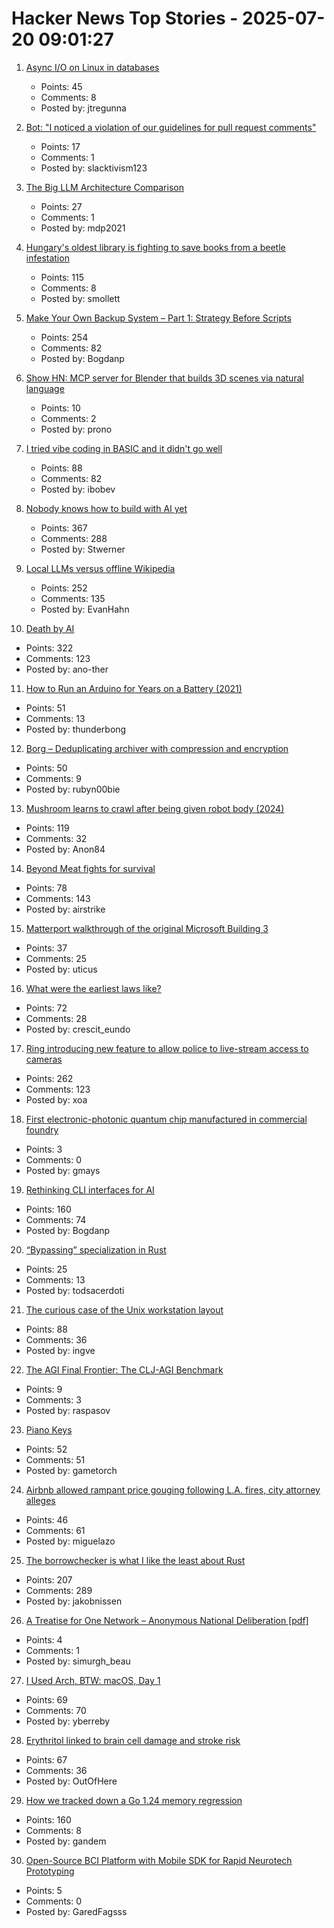 # Hacker News Top Stories - 2025-07-20 09:01:27

1. [Async I/O on Linux in databases](https://blog.canoozie.net/async-i-o-on-linux-and-durability/)
   - Points: 45
   - Comments: 8
   - Posted by: jtregunna

2. [Bot: "I noticed a violation of our guidelines for pull request comments"](https://github.com/antiwork/flexile/pull/427)
   - Points: 17
   - Comments: 1
   - Posted by: slacktivism123

3. [The Big LLM Architecture Comparison](https://magazine.sebastianraschka.com/p/the-big-llm-architecture-comparison)
   - Points: 27
   - Comments: 1
   - Posted by: mdp2021

4. [Hungary's oldest library is fighting to save books from a beetle infestation](https://www.npr.org/2025/07/14/nx-s1-5467062/hungary-library-books-beetles)
   - Points: 115
   - Comments: 8
   - Posted by: smollett

5. [Make Your Own Backup System – Part 1: Strategy Before Scripts](https://it-notes.dragas.net/2025/07/18/make-your-own-backup-system-part-1-strategy-before-scripts/)
   - Points: 254
   - Comments: 82
   - Posted by: Bogdanp

6. [Show HN: MCP server for Blender that builds 3D scenes via natural language](https://blender-mcp-psi.vercel.app/)
   - Points: 10
   - Comments: 2
   - Posted by: prono

7. [I tried vibe coding in BASIC and it didn't go well](https://www.goto10retro.com/p/vibe-coding-in-basic)
   - Points: 88
   - Comments: 82
   - Posted by: ibobev

8. [Nobody knows how to build with AI yet](https://worksonmymachine.substack.com/p/nobody-knows-how-to-build-with-ai)
   - Points: 367
   - Comments: 288
   - Posted by: Stwerner

9. [Local LLMs versus offline Wikipedia](https://evanhahn.com/local-llms-versus-offline-wikipedia/)
   - Points: 252
   - Comments: 135
   - Posted by: EvanHahn

10. [Death by AI](https://davebarry.substack.com/p/death-by-ai)
   - Points: 322
   - Comments: 123
   - Posted by: ano-ther

11. [How to Run an Arduino for Years on a Battery (2021)](https://makecademy.com/arduino-battery)
   - Points: 51
   - Comments: 13
   - Posted by: thunderbong

12. [Borg – Deduplicating archiver with compression and encryption](https://www.borgbackup.org/)
   - Points: 50
   - Comments: 9
   - Posted by: rubyn00bie

13. [Mushroom learns to crawl after being given robot body (2024)](https://www.the-independent.com/tech/robot-mushroom-biohybrid-robotics-cornell-b2610411.html)
   - Points: 119
   - Comments: 32
   - Posted by: Anon84

14. [Beyond Meat fights for survival](https://foodinstitute.com/focus/beyond-meat-fights-for-survival/)
   - Points: 78
   - Comments: 143
   - Posted by: airstrike

15. [Matterport walkthrough of the original Microsoft Building 3](https://my.matterport.com/show/?m=SZSV6vjcf4L)
   - Points: 37
   - Comments: 25
   - Posted by: uticus

16. [What were the earliest laws like?](https://worldhistory.substack.com/p/what-were-the-earliest-laws-really)
   - Points: 72
   - Comments: 28
   - Posted by: crescit_eundo

17. [Ring introducing new feature to allow police to live-stream access to cameras](https://www.eff.org/deeplinks/2025/07/amazon-ring-cashes-techno-authoritarianism-and-mass-surveillance)
   - Points: 262
   - Comments: 123
   - Posted by: xoa

18. [First electronic-photonic quantum chip manufactured in commercial foundry](https://news.northwestern.edu/stories/2025/07/first-electronic-photonic-quantum-chip-manufactured-in-commercial-foundry/)
   - Points: 3
   - Comments: 0
   - Posted by: gmays

19. [Rethinking CLI interfaces for AI](https://www.notcheckmark.com/2025/07/rethinking-cli-interfaces-for-ai/)
   - Points: 160
   - Comments: 74
   - Posted by: Bogdanp

20. [“Bypassing” specialization in Rust](https://oakchris1955.eu/posts/bypassing_specialization/)
   - Points: 25
   - Comments: 13
   - Posted by: todsacerdoti

21. [The curious case of the Unix workstation layout](https://thejpster.org.uk/blog/blog-2025-07-19/)
   - Points: 88
   - Comments: 36
   - Posted by: ingve

22. [The AGI Final Frontier: The CLJ-AGI Benchmark](https://raspasov.posthaven.com/the-agi-final-frontier-the-clj-agi-benchmark)
   - Points: 9
   - Comments: 3
   - Posted by: raspasov

23. [Piano Keys](https://www.mathpages.com/home/kmath043.htm)
   - Points: 52
   - Comments: 51
   - Posted by: gametorch

24. [Airbnb allowed rampant price gouging following L.A. fires, city attorney alleges](https://www.latimes.com/california/story/2025-07-19/airbnb-allowed-price-gouging-following-l-a-fires-city-attorney-alleges-in-lawsuit)
   - Points: 46
   - Comments: 61
   - Posted by: miguelazo

25. [The borrowchecker is what I like the least about Rust](https://viralinstruction.com/posts/borrowchecker/)
   - Points: 207
   - Comments: 289
   - Posted by: jakobnissen

26. [A Treatise for One Network – Anonymous National Deliberation [pdf]](https://simurgh-beau.github.io/)
   - Points: 4
   - Comments: 1
   - Posted by: simurgh_beau

27. [I Used Arch, BTW: macOS, Day 1](https://yberreby.com/posts/i-used-arch-btw-macos-day-1/)
   - Points: 69
   - Comments: 70
   - Posted by: yberreby

28. [Erythritol linked to brain cell damage and stroke risk](https://www.sciencedaily.com/releases/2025/07/250718035156.htm)
   - Points: 67
   - Comments: 36
   - Posted by: OutOfHere

29. [How we tracked down a Go 1.24 memory regression](https://www.datadoghq.com/blog/engineering/go-memory-regression/)
   - Points: 160
   - Comments: 8
   - Posted by: gandem

30. [Open-Source BCI Platform with Mobile SDK for Rapid Neurotech Prototyping](https://www.preprints.org/manuscript/202507.1198/v1)
   - Points: 5
   - Comments: 0
   - Posted by: GaredFagsss

